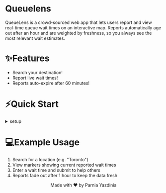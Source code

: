 # Queuelens
QueueLens is a crowd-sourced web app that lets users report and view real-time queue wait times on an interactive map. Reports automatically age out after an hour and are weighted by freshness, so you always see the most relevant wait estimates.

# ✨Features
- Search your destination!
- Report live wait times!
- Reports auto-expire after 60 minutes!

# ⚡Quick Start
<details>
<summary>setup</summary>

## Backend
> Make sure this is done on Command Prompt Terminal.
> 
> Make sure you’re in the **project root** (`queuelens/`).
```bash
git clone https://github.com/parniayzdin/QueueLens.git

cd backend

# Install venv
python -m venv venv
source venv/bin/activate  # macOS/Linux
venv\Scripts\activate     # Windows

uvicorn main:app --reload
```
## Frontend
```bash
cd frontend
npm install
npm run dev
```
</details>

# 💻Example Usage
1. Search for a location (e.g. "Toronto")
2. View markers showing current reported wait times
3. Enter a wait time and submit to help others
4. Reports fade out after 1 hour to keep the data fresh
<div align="center"> Made with ❤️ by Parnia Yazdinia </div>





